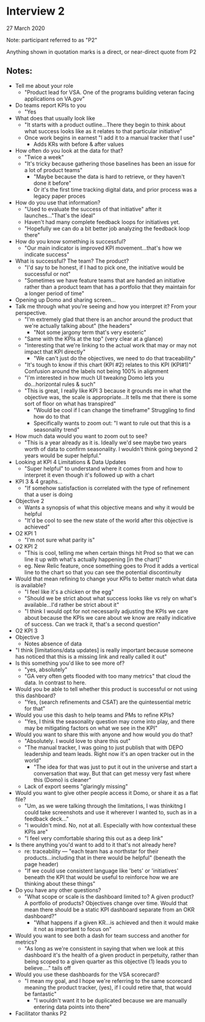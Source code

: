 # Interview 2

27 March 2020

Note: participant referred to as "P2"

Anything shown in quotation marks is a direct, or near-direct quote from P2

## Notes:

- Tell me about your role
    - "Product lead for VSA. One of the programs building veteran facing applications on VA.gov"
- Do teams report KPIs to you
    - "Yes
- What does that usually look like
    - "It starts with a product outline...There they begin to think about what success looks like as it relates to that particular initiative"
    - Once work begins in earnest "I add it to a manual tracker that I use"
        - Adds KRs with before & after values
- How often do you look at the data for that?
    - "Twice a week"
    - "It's tricky because gathering those baselines has been an issue for a lot of product teams"
        - "Maybe because the data is hard to retrieve, or they haven't done it before"
        - Or it's the first time tracking digital data, and prior process was a legacy paper proces
- How do you use that information?
    - "Used to evaluate the success of that initiative" after it launches..."That's the ideal"
    - Haven't had many complete feedback loops for initiatives yet.
    - "Hopefully we can do a bit better job analyzing the feedback loop there"
- How do you know something is successful?
    - "Our main indicator is improved KPI movement...that's how we indicate success"
- What is successful? The team? The product?
    - "I'd say to be honest, if I had to pick one, the initiative would be successful or not"
    - "Sometimes we have feature teams that are handed an initiative rather than a product team that has a portfolio that they maintain for a longer period of time"
- Opening up Domo and sharing screen...
- Talk me through what you're seeing and how you interpret it? From your perspective.
    - "I'm extremely glad that there is an anchor around the product that we're actually talking about" (the headers"
        - "Not some jargony term that's very esoteric"
    - "Same with the KPIs at the top" (very clear at a glance)
    - "Interesting that we're linking to the actual work that may or may not impact that KPI directly"
        - "We can't just do the objectives, we need to do that traceability"
    - "It's tough to know if this chart (KPI #2) relates to this KPI (KPI#1)" Confusion around the labels not being 100% in alignment
    - "I'm interested in how much UI tweaking Domo lets you do...horizontal rules & such"
    - "This is great, I really like KPI 3 because it grounds me in what the objective was, the scale is appropriate...It tells me that there is some sort of floor on what has transpired"
        - "Would be cool if I can change the timeframe" Struggling to find how do to that
        - Specifically wants to zoom out: "I want to rule out that this is a seasonality trend"
- How much data would you want to zoom out to see?
    - "This is a year already as it is. Ideally we'd see maybe two years worth of data to confirm seasonality. I wouldn't think going beyond 2 years would be super helpful."
- Looking at KPI 4 Limitations & Data Updates
    - "Super helpful" to understand where it comes from and how to interpret it even though it's followed up with a chart
- KPI 3 & 4 graphs...
    - "If somehow satisfaction is correlated with the type of refinement that a user is doing
- Objective 2
    - Wants a synopsis of what this objective means and why it would be helpful
    - "It'd be cool to see the new state of the world after this objective is achieved"
- O2 KPI 1
    - "I'm not sure what parity is"
- O2 KPI 2
    - "This is cool, telling me when certain things hit Prod so that we can line it up with what's actually happening [in the chart]"
    - eg. New Relic feature, once something goes to Prod it adds a vertical line to the chart so that you can see the potential discontinuity
- Would that mean refining to change your KPIs to better match what data is available?
    - "I feel like it's a chicken or the egg"
    - "Should we be strict about what success looks like vs rely on what's available...I'd rather be strict about it"
    - "I think I would opt for not necessarily adjusting the KPIs we care about because the KPIs we care about we know are really indicative of success. Can we track it, that's a second question"
- O2 KPI 3
- Objective 3
    - Notes absence of data
- "I think [limitations/data updates] is really important because someone has noticed that this is a missing link and really called it out"
- Is this something you'd like to see more of?
    - "yes, absolutely"
    - "GA very often gets flooded with too many metrics" that cloud the data. In contrast to here.
- Would you be able to tell whether this product is successful or not using this dashboard?
    - "Yes, (search refinements and CSAT) are the quintessential metric for that"
- Would you use this dash to help teams and PMs to refine KPIs?
    - "Yes, I think the seasonality question may come into play, and there may be mitigating factors on what we see in the KPI"
- Would you want to share this with anyone and how would you do that?
    - "Absolutely. I would love to share this out"
    - "The manual tracker, I was going to just publish that with DEPO leadership and team leads. Right now it's an open tracker out in the world"
        - "The idea for that was just to put it out in the universe and start a conversation that way. But that can get messy very fast where this (Domo) is cleaner"
    - Lack of export seems "glaringly missing"
- Would you want to give other people access it Domo, or share it as a flat file?
    - "Um, as we were talking through the limitations, I was thinkitng I could take screenshots and use it wherever I wanted to, such as in a feedback deck..."
    - "I wouldn't mind. No, not at all. Especially with how contextual these KPIs are"
    - "I feel very comfortable sharing this out as a deep link"
- Is there anything you'd want to add to it that's not already here?
    - re: traceability — "each team has a northstar for their products...including that in there would be helpful" (beneath the page header)
    - "If we could use consistent language like 'bets' or 'initiatives' beneath the KPI that would be useful to reinforce how we are thinking about these things"
- Do you have any other questions?
    - "What scope or scale is the dashboard limited to? A given product? A portfolio of products? Objectives change over time. Would that mean there should be a static KPI dashboard separate from an OKR dashboard?"
        - "What happens if a given KR...is achieved and then it would make it not as important to focus on"
- Would you want to see both a dash for team success and another for metrics?
    - "As long as we're consistent in saying that when we look at this dashboard it's the health of a given product in perpetuity, rather than being scoped to a given quarter as this objective (1) leads you to believe...." tails off
- Would you use these dashboards for the VSA scorecard?
    - "I mean my goal, and I hope we're referring to the same scorecard meaning the product tracker, (yes), if I could retire that, that would be fantastic"
        - "I wouldn't want it to be duplicated because we are manually entering data points into there"
- Facilitator thanks P2